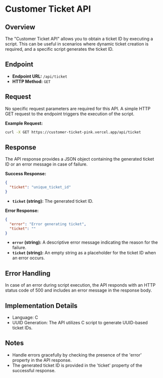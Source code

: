 # Customer Ticket API

## Overview

The "Customer Ticket API" allows you to obtain a ticket ID by executing a script. This can be useful in scenarios where dynamic ticket creation is required, and a specific script generates the ticket ID.

## Endpoint

- **Endpoint URL:** `/api/ticket`
- **HTTP Method:** `GET`

## Request

No specific request parameters are required for this API. A simple HTTP GET request to the endpoint triggers the execution of the script.

**Example Request:**

```bash
curl -X GET https://customer-ticket-pink.vercel.app/api/ticket
```

## Response

The API response provides a JSON object containing the generated ticket ID or an error message in case of failure.

**Success Response:**

```json
{
  "ticket": "unique_ticket_id"
}
```

- **`ticket` (string):** The generated ticket ID.

**Error Response:**

```json
{
  "error": "Error generating ticket",
  "ticket": ""
}
```

- **`error` (string):** A descriptive error message indicating the reason for the failure.
- **`ticket` (string):** An empty string as a placeholder for the ticket ID when an error occurs.

## Error Handling

In case of an error during script execution, the API responds with an HTTP status code of 500 and includes an error message in the response body.

## Implementation Details

- Language: C
- UUID Generation: The API utilizes C script to generate UUID-based ticket IDs.

## Notes

- Handle errors gracefully by checking the presence of the 'error' property in the API response.
- The generated ticket ID is provided in the 'ticket' property of the successful response.
